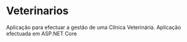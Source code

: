 # Veterinarios
Aplicação para efectuar a gestão de uma Clínica Veterinária. Aplicação efectuada em ASP.NET Core
